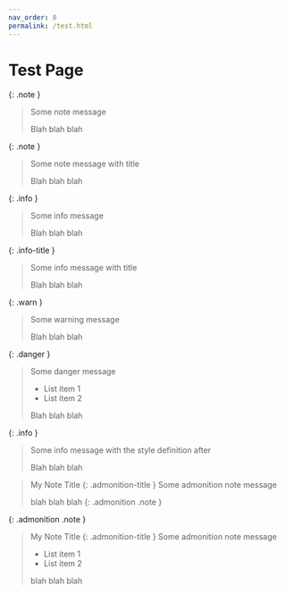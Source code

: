 ```yaml
---
nav_order: 8
permalink: /test.html
---
```


# Test Page

{: .note }
> Some note message
>
> Blah blah blah

{: .note }
> Some note message with title
>
> Blah blah blah

{: .info }
> Some info message
>
> Blah blah blah

{: .info-title }
> Some info message with title
>
> Blah blah blah

{: .warn }
> Some warning message
>
> Blah blah blah

{: .danger }
> Some danger message
>
> * List item 1
> * List item 2
>
> Blah blah blah

{: .info }
> Some info message with the style definition after
>
> Blah blah blah

> My Note Title 
>{: .admonition-title }
> Some admonition note message
>
> blah blah blah
{: .admonition .note }

{: .admonition .note }
> My Note Title 
>{: .admonition-title }
> Some admonition note message
>
> * List item 1
> * List item 2
>
> blah blah blah
